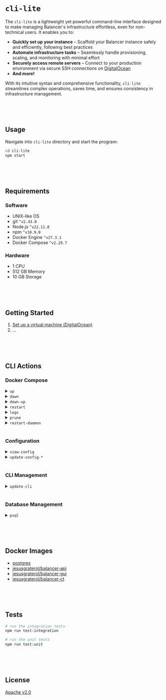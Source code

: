 # `cli-lite`

The `cli-lite` is a lightweight yet powerful command-line interface designed to make managing Balancer's infrastructure effortless, even for non-technical users. It enables you to:

* **Quickly set up your instance** – Scaffold your Balancer instance safely and efficiently, following best practices
* **Automate infrastructure tasks** – Seamlessly handle provisioning, scaling, and monitoring with minimal effort
* **Securely access remote servers** – Connect to your production environment via secure SSH connections on  [DigitalOcean](https://www.digitalocean.com/)
* **And more!**

With its intuitive syntax and comprehensive functionality, `cli-lite` streamlines complex operations, saves time, and ensures consistency in infrastructure management.





<br/><br/><br/>

## Usage

Navigate into `cli-lite` directory and start the program:
```bash
cd cli-lite
npm start
```






<br/><br/><br/>

## Requirements

### Software

- UNIX-like OS
- git `^v2.43.0`
- Node.js `^v22.11.0`
- npm `^v10.9.0`
- Docker Engine `^v27.3.1`
- Docker Compose `^v2.29.7`

### Hardware

- 1 CPU
- 512 GB Memory
- 10 GB Storage





<br/><br/><br/>

## Getting Started

1. [Set up a virtual machine (DigitalOcean)](./docs/setup-vm/index.md)
2. ...





<br/><br/><br/>

## CLI Actions

### Docker Compose

<details>
  <summary><code>up</code></summary>

  <br/>
  
  Generates the environment assets and the `compose.yaml` file. Next, it prunes docker objects and restarts the daemon. Finally, it pulls the latest images from the  registry, creates and starts the containers.

  <br/>

  When executed, after generating the environment assets and the `compose.yaml` file, it runs:
  ```bash
  docker system prune --all --force

  systemctl restart docker

  docker compose up --pull always --no-build --detach
  ```

  <br/>

</details>

<details>
  <summary><code>down</code></summary>

  <br/>

  Stops containers and removes containers, networks, volumes, and images created by <code>up</code>.

  <br/>

  When executed, it runs:
  ```bash
  docker compose down
  ```

  <br/>

</details>

<details>
  <summary><code>down-up</code></summary>

  <br/>

  Stops containers and removes containers, networks, volumes, and images created by <code>up</code> with:

  <br/>

  ```bash
  docker compose down
  ```

  <br/>

  Finally, it generates the environment assets, the `compose.yaml` file and runs: 

  <br/>

  ```bash
  docker system prune --all --force

  systemctl restart docker

  docker compose up --pull always --no-build --detach
  ```
  <br/>

  <br/>
</details>

<details>
  <summary><code>restart</code></summary>

  <br/>

  Restarts all stopped and running services with:

  <br/>

  ```bash
  docker compose restart
  ```

  <br/>

</details>

<details>
  <summary><code>logs</code></summary>

  <br/>

  Displays and subscribes to the log output from all services. If a variation is provided, it narrows down the logs to a specific service.

  ```bash
  docker compose logs -f

  # if a variation is provided
  docker compose logs <variation> -f
  ```

  <br/>

  The following variations are supported:

  - <code>logs:postgres</code> displays log output from the postgres service

  - <code>logs:api</code> displays log output from the api service

  - <code>logs:gui</code> displays log output from the gui service

  - <code>logs:ct</code> displays log output from the cloudflared service

  <br/>

</details>

<details>
  <summary><code>prune</code></summary>

  <br/>

  Removes all unused containers, networks and images (both dangling and unused) with:

  ```bash
  docker system prune --all --force
  ```

  <br/>
  
</details>

<details>
  <summary><code>restart-daemon</code></summary>

  <br/>

  Restarts the Docker service on the host machine with:

  ```bash
  systemctl restart docker
  ```

  <br/>
  
</details>



<br/>

### Configuration

<details>
  <summary><code>view-config</code></summary>

  <br/>

  Displays the data stored in the `config.json` file.

  <br/>
  
</details>

<details>
  <summary><code>update-config-*</code></summary>

  <br/>

  Updates the mutable properties in the `config.json` file one at a time. The following properties are mutable and can be changed by this action:

  - `GUI_URL`
  - `TELEGRAM`
  - `EXCHANGE_*`
  - `TUNNEL_TOKEN`

  <br/>
  
</details>



<br/>

### CLI Management

<details>
  <summary><code>update-cli</code></summary>

  <br/>

  Downloads the latest version of cli-lite, installs its dependencies, and compiles it.

  <br/>

  When executed, it runs:

  ```bash
  git pull origin main

  npm ci

  npm run build
  ```

  <br/>
  
</details>



<br/>

### Database Management

<details>
  <summary><code>psql</code></summary>

  <br/>

  Starts the terminal-based front-end to PostgreSQL.

  <br/>

  When executed, it runs:

  ```bash
  docker compose exec -it postgres psql -U postgres
  ```

  <br/>
  
</details>




<br/><br/><br/>

## Docker Images

- [postgres](https://hub.docker.com/_/postgres)
- [jesusgraterol/balancer-api](https://hub.docker.com/r/jesusgraterol/balancer-api)
- [jesusgraterol/balancer-gui](https://hub.docker.com/r/jesusgraterol/balancer-gui)
- [jesusgraterol/balancer-ct](https://hub.docker.com/r/jesusgraterol/balancer-ct)




<br/><br/><br/>

## Tests

```bash
# run the integration tests
npm run test:integration

# run the unit tests
npm run test:unit
```





<br/><br/><br/>

## License

[Apache v2.0](https://www.apache.org/licenses/LICENSE-2.0)